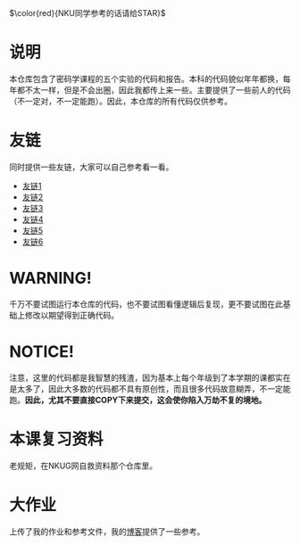 $\color{red}{NKU同学参考的话请给STAR}$
# 说明
本仓库包含了密码学课程的五个实验的代码和报告。本科的代码貌似年年都换，每年都不太一样，但是不会出圈，因此我都传上来一些。主要提供了一些前人的代码（不一定对，不一定能跑）。因此，本仓库的所有代码仅供参考。

# 友链
同时提供一些友链，大家可以自己参考看一看。
- [友链1](https://github.com/wanghanwei8/Crypto)
- [友链2](https://github.com/nkuwhjhhh/nku-cryptology)
- [友链3](https://github.com/kypomon/NKU_cryptography_project)
- [友链4](https://github.com/shesl-meow/nkcrypto)
- [友链5](https://github.com/caijiqhx/crypto_lab)
- [友链6](https://github.com/Rainefly/Cryptology)
# WARNING!
千万不要试图运行本仓库的代码，也不要试图看懂逻辑后复现，更不要试图在此基础上修改以期望得到正确代码。

# NOTICE!
注意，这里的代码都是我智慧的残渣，因为基本上每个年级到了本学期的课都实在是太多了，因此大多数的代码都不具有原创性，而且很多代码故意糊弄，不一定能跑。**因此，尤其不要直接COPY下来提交，这会使你陷入万劫不复的境地。**

# 本课复习资料
老规矩，在NKUG网自救资料那个仓库里。

# 大作业
上传了我的作业和参考文件，我的[博客](https://tephrocactushc.github.io/post/2e35672.html)提供了一些参考。